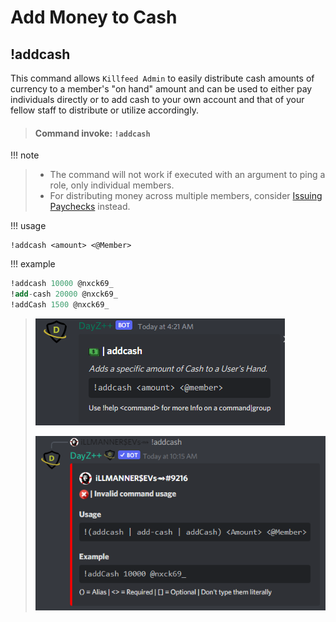 # Add Money to Cash

## !addcash

 This command allows `Killfeed Admin` to easily distribute cash amounts of currency to a member's "on hand" amount and can be used to either pay individuals directly or to add cash to your own account and that of your fellow staff to distribute or utilize accordingly.

> #### Command invoke: ```!addcash```

!!! note
> + The command will not work if executed with an argument to ping a role, only individual members.
> + For distributing money across multiple members, consider [Issuing Paychecks](../economy/paychecks.md) instead.

!!! usage
```
!addcash <amount> <@Member>
```

!!! example

``` {.sql title="Add Cash Command Examples" linenums="1"}
!addcash 10000 @nxck69_
!add-cash 20000 @nxck69_
!addCash 1500 @nxck69_
```


> ![screenshot](../img/addcash.png)
> 
> ![screenshot](../img/addcash_error.png)